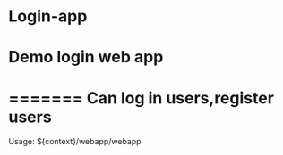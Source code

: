 # Login-app #
# Demo login web app
=======
Can log in users,register users
=======
Usage: ${context}/webapp/webapp
